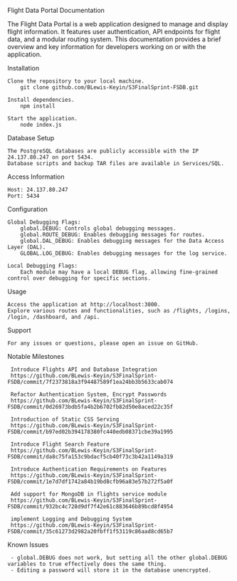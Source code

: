 Flight Data Portal Documentation

The Flight Data Portal is a web application designed to manage and display flight information. It features user authentication, API endpoints for flight data, and a modular routing system. This documentation provides a brief overview and key information for developers working on or with the application.

Installation

    Clone the repository to your local machine.
        git clone github.com/BLewis-Keyin/S3FinalSprint-FSDB.git

    Install dependencies.
        npm install

    Start the application.
        node index.js

Database Setup

    The PostgreSQL databases are publicly accessible with the IP 24.137.80.247 on port 5434.
    Database scripts and backup TAR files are available in Services/SQL.

Access Information

    Host: 24.137.80.247
    Port: 5434

Configuration

    Global Debugging Flags:
        global.DEBUG: Controls global debugging messages.
        global.ROUTE_DEBUG: Enables debugging messages for routes.
        global.DAL_DEBUG: Enables debugging messages for the Data Access Layer (DAL).
        GLOBAL.LOG_DEBUG: Enables debugging messages for the log service.

    Local Debugging Flags:
        Each module may have a local DEBUG flag, allowing fine-grained control over debugging for specific sections.
Usage

    Access the application at http://localhost:3000.
    Explore various routes and functionalities, such as /flights, /logins, /login, /dashboard, and /api.

Support

    For any issues or questions, please open an issue on GitHub.

Notable Milestones

     Introduce Flights API and Database Integration
     https://github.com/BLewis-Keyin/S3FinalSprint-FSDB/commit/7f2373818a3f94487589f1ea24bb3b5633cab074

     Refactor Authentication System, Encrypt Passwords
     https://github.com/BLewis-Keyin/S3FinalSprint-FSDB/commit/0d26973bdb5fa4b2b6702fb82d50e8aced22c35f

     Introduction of Static CSS Serving
     https://github.com/BLewis-Keyin/S3FinalSprint-FSDB/commit/b97ed02b394178380fc440edb08371cbe39a1995

     Introduce Flight Search Feature
     https://github.com/BLewis-Keyin/S3FinalSprint-FSDB/commit/da8c75fa153c9bdacf5cb40f73c3b42a1149a319

     Introduce Authentication Requirements on Features
     https://github.com/BLewis-Keyin/S3FinalSprint-FSDB/commit/1e7d7df1742a84b19bd8cfb96a83e57b272f5a0f
     
     Add support for MongoDB in flights service module
     https://github.com/BLewis-Keyin/S3FinalSprint-FSDB/commit/932bc4c728d9df7f42e61c883646b89bcd8f4954

     implement Logging and Debugging System
     https://github.com/BLewis-Keyin/S3FinalSprint-FSDB/commit/35c61273d2982a20fbff1f53119c86aad8cd65b7

Known Issues

     - global.DEBUG does not work, but setting all the other global.DEBUG variables to true effectively does the same thing.
     - Editing a password will store it in the database unencrypted.


     
